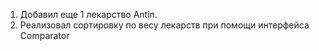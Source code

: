 1. Добавил еще 1 лекарство Аntin.
2. Реализовал сортировку по весу лекарств при помощи интерфейса Comparator
